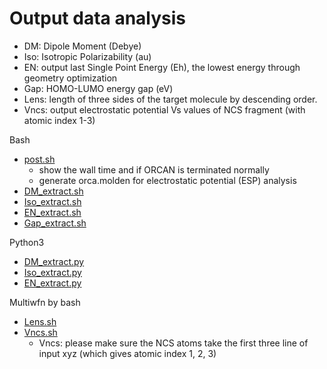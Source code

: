 # Output data analysis

- DM: Dipole Moment (Debye)
- Iso: Isotropic Polarizability (au)
- EN: output last Single Point Energy (Eh), the lowest energy through geometry optimization
- Gap: HOMO-LUMO energy gap (eV)
- Lens: length of three sides of the target molecule by descending order.
- Vncs: output electrostatic potential Vs values of NCS fragment (with atomic index 1-3)
  
Bash
- [post.sh](https://github.com/er1czz/ORCA-scripts/blob/main/orca_output/post.sh)
  - show the wall time and if ORCAN is terminated normally
  - generate orca.molden for electrostatic potential (ESP) analysis
- [DM_extract.sh](https://github.com/er1czz/ORCA-scripts/blob/main/orca_output/DM_extract.sh)
- [Iso_extract.sh](https://github.com/er1czz/ORCA-scripts/blob/main/orca_output/Iso_extract.sh)
- [EN_extract.sh](https://github.com/er1czz/ORCA-scripts/blob/main/orca_output/EN_extract.sh)
- [Gap_extract.sh](https://github.com/er1czz/ORCA-scripts/blob/main/orca_output/Gap_extract.sh)
  
Python3
- [DM_extract.py](https://github.com/er1czz/ORCA-scripts/blob/main/orca_output/DM_extract.py)
- [Iso_extract.py](https://github.com/er1czz/ORCA-scripts/blob/main/orca_output/Iso_extract.py)
- [EN_extract.py](https://github.com/er1czz/ORCA-scripts/blob/main/orca_output/EN_extract.py)

Multiwfn by bash
- [Lens.sh](https://github.com/er1czz/ORCA-scripts/blob/main/orca_output/Lens.sh)
- [Vncs.sh](https://github.com/er1czz/ORCA-scripts/blob/main/orca_output/Vncs.sh)
  - Vncs: please make sure the NCS atoms take the first three line of input xyz (which gives atomic index 1, 2, 3)
